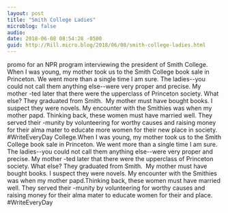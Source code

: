 ```yaml
---
layout: post
title: "Smith College Ladies"
microblog: false
audio: 
date: 2018-06-08 08:54:28 -0500
guid: http://Rill.micro.blog/2018/06/08/smith-college-ladies.html
---
```

promo for an NPR program interviewing the president of Smith College. When I was young, my mother took us to the Smith College book sale in Princeton. We went more than a single time I am sure. The ladies--you could not call them anything else--were very proper and precise. My mother -ted later that there were the upperclass of Princeton society. What else? They graduated from Smith.  My mother must have bought books. I suspect they were novels. My encounter with the Smithies was when my mother papd. Thinking back, these women must have married well. They served their -munity by volunteering for worthy causes and raising money for their alma mater to educate more women for their new place in society. #WriteEveryDay College.When I was young, my mother took us to the Smith College book sale in Princeton. We went more than a single time I am sure. The ladies--you could not call them anything else--were very proper and precise. My mother -ted later that there were the upperclass of Princeton society. What else? They graduated from Smith.  My mother must have bought books. I suspect they were novels. My encounter with the Smithies was when my mother papd.Thinking back, these women must have married well. They served their -munity by volunteering for worthy causes and raising money for their alma mater to educate women for their and place. #WriteEveryDay
